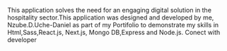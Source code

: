 This application solves the need for an engaging digital solution in the hospitality sector.This application was designed and developed by me, Nzube.D.Uche-Daniel as part of my Portifolio to demonstrate my skills in Html,Sass,React.js, Next.js, Mongo DB,Express and Node.js. Conect with developer
